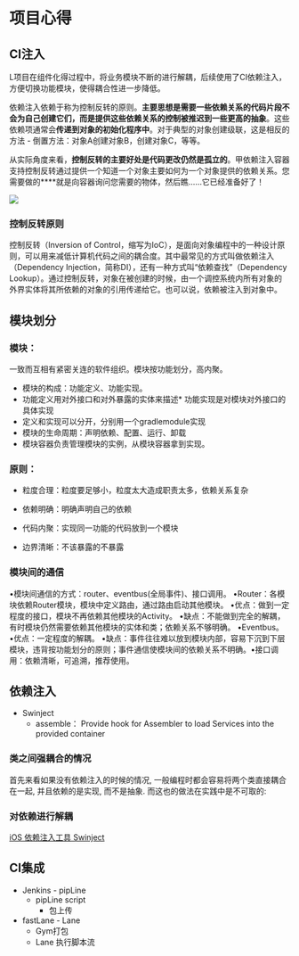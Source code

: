 # 项目心得


## CI注入


L项目在组件化得过程中，将业务模块不断的进行解耦，后续使用了CI依赖注入，方便切换功能模块，使得耦合性进一步降低。


依赖注入依赖于称为控制反转的原则。**主要思想是需要一些依赖关系的代码片段不会为自己创建它们，而是提供这些依赖关系的控制被推迟到一些更高的抽象**。这些依赖项通常会**传递到对象的初始化程序中**。对于典型的对象创建级联，这是相反的方法 - 倒置方法：对象A创建对象B，创建对象C，等等。

从实际角度来看，**控制反转的主要好处是代码更改仍然是孤立的**。甲依赖注入容器支持控制反转通过提供一个知道一个对象主要如何为一个对象提供的依赖关系。您需要做的****就是向容器询问您需要的物体，然后瞧......它已经准备好了！


![](https://pic-mike.oss-cn-hongkong.aliyuncs.com/Blog/20190401131830.png)


### 控制反转原则

控制反转（Inversion of Control，缩写为IoC），是面向对象编程中的一种设计原则，可以用来减低计算机代码之间的耦合度。其中最常见的方式叫做依赖注入（Dependency Injection，简称DI），还有一种方式叫“依赖查找”（Dependency Lookup）。通过控制反转，对象在被创建的时候，由一个调控系统内所有对象的外界实体将其所依赖的对象的引用传递给它。也可以说，依赖被注入到对象中。




## 模块划分

### 模块：

一致而互相有紧密关连的软件组织。模块按功能划分，高内聚。
* 模块的构成：功能定义、功能实现。
* 功能定义用对外接口和对外暴露的实体来描述* 功能实现是对模块对外接口的具体实现
* 定义和实现可以分开，分别用一个gradlemodule实现
* 模块的生命周期：声明依赖、配置、运行、卸载
* 模块容器负责管理模块的实例，从模块容器拿到实现。

### 原则：

* 粒度合理：粒度要足够小，粒度太大造成职责太多，依赖关系复杂

* 依赖明确：明确声明自己的依赖

* 代码内聚：实现同一功能的代码放到一个模块

* 边界清晰：不该暴露的不暴露

### 模块间的通信


•模块间通信的方式：router、eventbus(全局事件)、接口调用。
•Router：各模块依赖Router模块，模块中定义路由，通过路由启动其他模块。
    •优点：做到一定程度的接口，模块不再依赖其他模块的Activity。
    •缺点：不能做到完全的解耦，有时模块仍然需要依赖其他模块的实体和类；依赖关系不够明确。
•Eventbus。
    •优点：一定程度的解耦。
    •缺点：事件往往难以放到模块内部，容易下沉到下层模块，违背按功能划分的原则；事件通信使模块间的依赖关系不明确。•接口调用：依赖清晰，可追溯，推荐使用。


## 依赖注入


* Swinject
    * assemble： Provide hook for Assembler to load Services into the provided container




### 类之间强耦合的情况


首先来看如果没有依赖注入的时候的情况, 一般编程时都会容易将两个类直接耦合在一起, 并且依赖的是实现, 而不是抽象. 而这也的做法在实践中是不可取的:

### 对依赖进行解耦

[iOS 依赖注入工具 Swinject](https://www.jianshu.com/p/62f534b152c8)

## CI集成


* Jenkins - pipLine
    * pipLine script
        * 包上传
* fastLane - Lane 
    * Gym打包
    * Lane 执行脚本流

